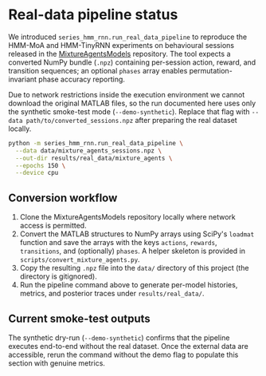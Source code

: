 # Real-data pipeline status

We introduced `series_hmm_rnn.run_real_data_pipeline` to reproduce the HMM-MoA and HMM-TinyRNN experiments on behavioural sessions released in the [MixtureAgentsModels](https://github.com/BrodyJo/MixtureAgentsModels) repository. The tool expects a converted NumPy bundle (``.npz``) containing per-session action, reward, and transition sequences; an optional ``phases`` array enables permutation-invariant phase accuracy reporting.

Due to network restrictions inside the execution environment we cannot download the original MATLAB files, so the run documented here uses only the synthetic smoke-test mode (``--demo-synthetic``). Replace that flag with ``--data path/to/converted_sessions.npz`` after preparing the real dataset locally.

```bash
python -m series_hmm_rnn.run_real_data_pipeline \
  --data data/mixture_agents_sessions.npz \
  --out-dir results/real_data/mixture_agents \
  --epochs 150 \
  --device cpu
```

## Conversion workflow

1. Clone the MixtureAgentsModels repository locally where network access is permitted.
2. Convert the MATLAB structures to NumPy arrays using SciPy's ``loadmat`` function and save the arrays with the keys ``actions``, ``rewards``, ``transitions``, and (optionally) ``phases``. A helper skeleton is provided in `scripts/convert_mixture_agents.py`.
3. Copy the resulting ``.npz`` file into the ``data/`` directory of this project (the directory is gitignored).
4. Run the pipeline command above to generate per-model histories, metrics, and posterior traces under ``results/real_data/``.

## Current smoke-test outputs

The synthetic dry-run (``--demo-synthetic``) confirms that the pipeline executes end-to-end without the real dataset. Once the external data are accessible, rerun the command without the demo flag to populate this section with genuine metrics.
